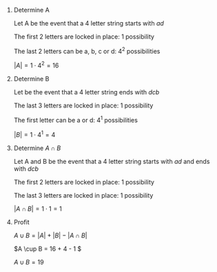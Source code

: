1. Determine A

   Let A be the event that a 4 letter string starts with $ad$

   The first 2 letters are locked in place: 1 possibility

   The last 2 letters can be a, b, c or d: $4^2$ possibilities

   $|A| = 1 \cdot 4^2 = 16$

2. Determine B

   Let be the event that a 4 letter string ends with $dcb$

   The last 3 letters are locked in place: 1 possibility

   The first letter can be a or d: $4^1$ possibilities

   $|B| = 1 \cdot 4^1 = 4$

3. Determine $A \cap B$

   Let A and B be the event that a 4 letter string starts with $ad$ and ends with $dcb$

   The first 2 letters are locked in place: 1 possibility

   The last 3 letters are locked in place: 1 possibility

   $|A \cap B| = 1 \cdot 1 = 1$

4. Profit

   $A \cup B = |A| + |B| - |A \cap B|$

   $A \cup B = 16 + 4 - 1 $

   $A \cup B = 19$
